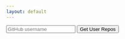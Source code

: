 ```yaml
---
layout: default
---
```


<title>GitHubRepoAPI Demo</title> <!-- Title -->
<!-- Ik I left this here -->
<script>const token = "github_pat_".concat("11AVUWJ7I0tuimieFyMoqz_I80XwaPEIn7zJRVlHQRgtJ3DwKhhDpuHtYEREzfQAimFUOLFRIFy960aeM0");</script> <!-- Configure the token -->
<input type="search" id="username" placeholder="GitHub username" autocomplete="off"> <!-- Input box -->
<button onclick="appendRepos(document.getElementById('username').value, document.getElementById('repo-list'))">Get User Repos</button> <!-- Button -->
<ul id="repo-list"></ul> <!-- Here will appear the list -->
<script src="../GitHubRepoAPI.js"></script> <!-- Load the "API" -->
